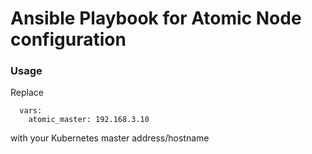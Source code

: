 # Ansible Playbook for Atomic Node configuration

### Usage
Replace
```
  vars:
    atomic_master: 192.168.3.10
```
with your Kubernetes master address/hostname
